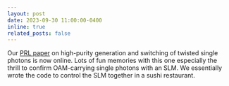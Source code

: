 ```yaml
---
layout: post
date: 2023-09-30 11:00:00-0400
inline: true
related_posts: false
---
```


Our [PRL paper](https://journals.aps.org/prl/abstract/10.1103/PhysRevLett.131.183801) on high-purity generation and switching of twisted single photons is now online. Lots of fun memories with this one especially the thrill to confirm OAM-carrying single photons with an SLM. We essentially wrote the code to control the SLM together in a sushi restaurant.